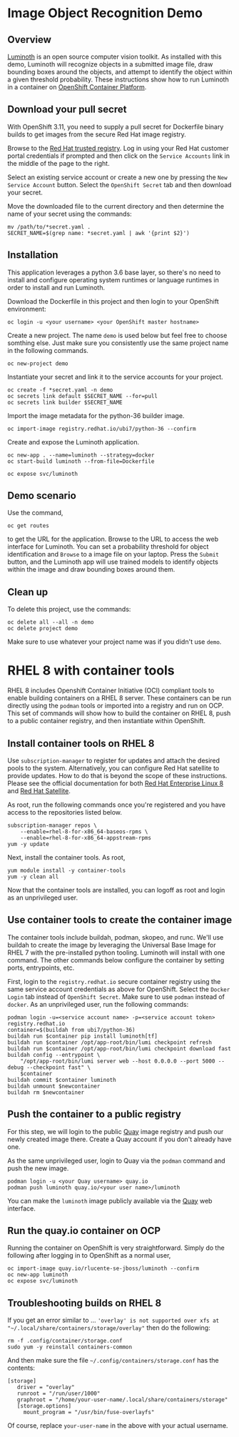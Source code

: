 # Image Object Recognition Demo

## Overview
[Luminoth](https://luminoth.ai) is an open source computer vision
toolkit.  As installed with this demo, Luminoth will recognize
objects in a submitted image file, draw bounding boxes around the
objects, and attempt to identify the object within a given threshold
probability.  These instructions show how to run Luminoth in a
container on [OpenShift Container Platform](https://openshift.com).

## Download your pull secret
With OpenShift 3.11, you need to supply a pull secret for Dockerfile
binary builds to get images from the secure Red Hat image registry.

Browse to the [Red Hat trusted registry](https://registry.redhat.io).
Log in using your Red Hat customer portal credentials if prompted
and then click on the `Service Accounts` link in the middle of the
page to the right.

Select an existing service account or create a new one by pressing
the `New Service Account` button.  Select the `OpenShift Secret`
tab and then download your secret.

Move the downloaded file to the current directory and then determine
the name of your secret using the commands:

    mv /path/to/*secret.yaml .
    SECRET_NAME=$(grep name: *secret.yaml | awk '{print $2}')

## Installation
This application leverages a python 3.6 base layer, so there's no
need to install and configure operating system runtimes or language
runtimes in order to install and run Luminoth.

Download the Dockerfile in this project and then login to your
OpenShift environment:

    oc login -u <your username> <your OpenShift master hostname>

Create a new project.  The name `demo` is used below but feel free
to choose somthing else.  Just make sure you consistently use the
same project name in the following commands.

    oc new-project demo

Instantiate your secret and link it to the service accounts for
your project.

    oc create -f *secret.yaml -n demo
    oc secrets link default $SECRET_NAME --for=pull
    oc secrets link builder $SECRET_NAME

Import the image metadata for the python-36 builder image.

    oc import-image registry.redhat.io/ubi7/python-36 --confirm

Create and expose the Luminoth application.

    oc new-app . --name=luminoth --strategy=docker
    oc start-build luminoth --from-file=Dockerfile

    oc expose svc/luminoth

## Demo scenario
Use the command, 

    oc get routes

to get the URL for the application.  Browse to the URL to access
the web interface for Luminoth.  You can set a probability threshold
for object identification and `Browse` to a image file on your
laptop.  Press the `Submit` button, and the Luminoth app will use
trained models to identify objects within the image and draw bounding
boxes around them.

## Clean up
To delete this project, use the commands:

    oc delete all --all -n demo
    oc delete project demo

Make sure to use whatever your project name was if you didn't use
`demo`.

# RHEL 8 with container tools
RHEL 8 includes Openshift Container Initiative (OCI) compliant tools
to enable building containers on a RHEL 8 server.  These containers
can be run directly using the `podman` tools or imported into a
registry and run on OCP.  This set of commands will show how to
build the container on RHEL 8, push to a public container registry,
and then instantiate within OpenShift.

## Install container tools on RHEL 8
Use `subscription-manager` to register for updates and attach the
desired pools to the system.  Alternatively, you can configure Red
Hat satellite to provide updates.  How to do that is beyond the
scope of these instructions.  Please see the official documentation
for both [Red Hat Enterprise Linux 8](https://access.redhat.com/documentation/en-us/red_hat_enterprise_linux/8/)
and [Red Hat Satellite](https://access.redhat.com/documentation/en-us/red_hat_satellite/6.5/).

As root, run the following commands once you're registered and you
have access to the repositories listed below.

    subscription-manager repos \
        --enable=rhel-8-for-x86_64-baseos-rpms \
        --enable=rhel-8-for-x86_64-appstream-rpms
    yum -y update

Next, install the container tools.  As root,

    yum module install -y container-tools
    yum -y clean all

Now that the container tools are installed, you can logoff as root
and login as an unprivileged user.

## Use container tools to create the container image
The container tools include buildah, podman, skopeo, and runc.
We'll use buildah to create the image by leveraging the Universal
Base Image for RHEL 7 with the pre-installed python tooling.  Luminoth
will install with one command.  The other commands below configure
the container by setting ports, entrypoints, etc.

First, login to the `registry.redhat.io` secure container registry
using the same service account credentials as above for OpenShift.
Select the `Docker Login` tab instead of `OpenShift Secret`.  Make
sure to use `podman` instead of `docker`.  As an unprivileged user,
run the following commands:

    podman login -u=<service account name> -p=<service account token> registry.redhat.io
    container=$(buildah from ubi7/python-36)
    buildah run $container pip install luminoth[tf]
    buildah run $container /opt/app-root/bin/lumi checkpoint refresh
    buildah run $container /opt/app-root/bin/lumi checkpoint download fast
    buildah config --entrypoint \
        "/opt/app-root/bin/lumi server web --host 0.0.0.0 --port 5000 --debug --checkpoint fast" \
        $container
    buildah commit $container luminoth
    buildah unmount $newcontainer
    buildah rm $newcontainer

## Push the container to a public registry
For this step, we will login to the public [Quay](https://quay.io/)
image registry and push our newly created image there.  Create a
Quay account if you don't already have one.

As the same unprivileged user, login to Quay via the `podman` command
and push the new image.

    podman login -u <your Quay username> quay.io
    podman push luminoth quay.io/<your user name>/luminoth

You can make the `luminoth` image publicly available via the
[Quay](https://quay.io) web interface.

## Run the quay.io container on OCP
Running the container on OpenShift is very straightforward.  Simply
do the following after logging in to OpenShift as a normal user,

    oc import-image quay.io/rlucente-se-jboss/luminoth --confirm
    oc new-app luminoth
    oc expose svc/luminoth

## Troubleshooting builds on RHEL 8
If you get an error similar to ...
`'overlay' is not supported over xfs at "~/.local/share/containers/storage/overlay"`
then do the following:

    rm -f .config/container/storage.conf
    sudo yum -y reinstall containers-common

And then make sure the file `~/.config/containers/storage.conf` has the contents:

    [storage]
       driver = "overlay"
       runroot = "/run/user/1000"
       graphroot = "/home/your-user-name/.local/share/containers/storage"
       [storage.options]
         mount_program = "/usr/bin/fuse-overlayfs"

Of course, replace `your-user-name` in the above with your actual username.
